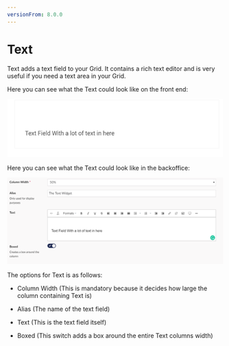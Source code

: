 ```yaml
---
versionFrom: 8.0.0
---
```


# Text

Text adds a text field to your Grid. It contains a rich text editor and is very useful if you need a text area in your Grid.

Here you can see what the Text could look like on the front end:

![Quote image](images/Text-Frontend.png)

Here you can see what the Text could look like in the backoffice:

![Price List](images/Text-Backoffice.png)

The options for Text is as follows:

- Column Width (This is mandatory because it decides how large the column containing Text is)

- Alias (The name of the text field)

- Text (This is the text field itself)

- Boxed (This switch adds a box around the entire Text columns width)

